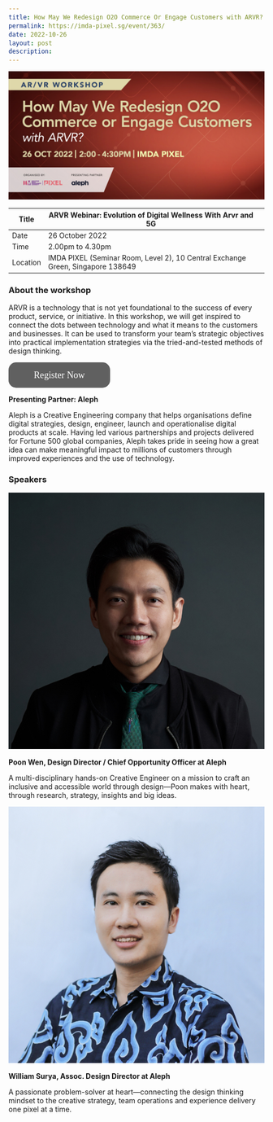 ```yaml
---
title: How May We Redesign O2O Commerce Or Engage Customers with ARVR?
permalink: https://imda-pixel.sg/event/363/
date: 2022-10-26
layout: post
description:
---
```

![Alt text for image on Isomer site](/images/immersive-experiences/ARVR-26Oct.jpg)

| Title | ARVR Webinar: Evolution of Digital Wellness With Arvr and 5G ||
| -------- | -------- | --------| 
| Date  | 26 October 2022  | 
| Time  | 2.00pm to 4.30pm  |
| Location  | IMDA PIXEL (Seminar Room, Level 2), 10 Central Exchange Green, Singapore 138649 |

### About the workshop

ARVR is a technology that is not yet foundational to the success of every product, service, or initiative. In this workshop, we will get inspired to connect the dots between technology and what it means to the customers and businesses. It can be used to transform your team’s strategic objectives into practical implementation strategies via the tried-and-tested methods of design thinking.

<a style="display: block; height: 50px; width: 200px; background: #606060; color: #ffffff; text-align: center; font-weight: Regular; font-size: 130%; line-height: 50px; font-family: Avenir; border-radius: 15px; text-decoration: none;" href="https://imda-pixel.sg/event/363">Register Now</a>



**Presenting Partner: Aleph**

Aleph is a Creative Engineering company that helps organisations define digital strategies, design, engineer, launch and operationalise digital products at scale. 
Having led various partnerships and projects delivered for Fortune 500 global companies, Aleph takes pride in seeing how a great idea can make meaningful impact to millions of customers through improved experiences and the use of technology.


### Speakers 

![Alt text for image on Isomer site](/images/immersive-experiences/Aleph_Poon.jpg) 

**Poon Wen, Design Director / Chief Opportunity Officer at Aleph**

A multi-disciplinary hands-on Creative Engineer on a mission to craft an inclusive and accessible world through design—Poon makes with heart, through research, strategy, insights and big ideas.

![Alt text for image on Isomer site](/images/immersive-experiences/Aleph_William.jpg) 

**William Surya, Assoc. Design Director at Aleph**

A passionate problem-solver at  heart—connecting the design thinking mindset to the creative strategy, team operations and experience delivery one pixel at a time.
